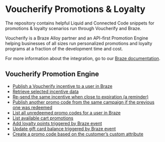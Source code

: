 # Voucherify Promotions & Loyalty

The repository contains helpful Liquid and Connected Code snippets for
promotions & loyalty scenarios run through Voucherify and Braze.

Voucherify is a Braze Alloy partner and an API-first Promotion Engine helping businesses of all sizes run personalized promotions and loyalty programs at a fraction of the development time and cost.

For more information about the integration, go to our [Braze documentation](https://support.voucherify.io/article/113-braze).

## Voucherify Promotion Engine

- [Publish a Voucherify incentive to a user in Braze](/connected-content-calls/connected-content-publish-promo-code.html)
- [Retrieve selected incentive data](/connected-content-calls/connected-content-retrieve-data.html)
- [Re-send the same incentive when close to expiration (a reminder)](/connected-content-calls/connected-content-resend-promo-code.html)
- [Publish another promo code from the same campaign if the previous one was redeemed](/connected-content-calls/connected-content-republish-promo-code.html)
- [List all unredeemed promo codes for a user in Braze](/connected-content-calls/connected-content-list-unredeemed.html)
- [List available cart promotions](/connected-content-calls/connected-content-list-promotions.html)
- [Add loyalty points triggered by Braze event](/connected-content-calls/connected-content-add-loyalty-points.html)
- [Update gift card balance triggered by Braze event](/connected-content-calls/connected-content-update-card-balance.html)
- [Create a promo code based on the customer’s custom attribute](/connected-content-calls/connected-content-create-custom-code-pattern.html)
